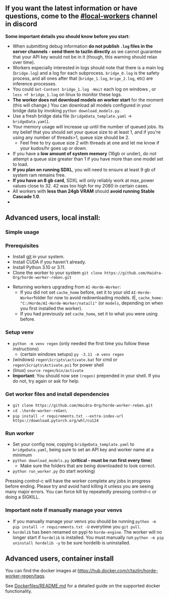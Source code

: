 ##  If you want the latest information or have questions, come to the [#local-workers](https://discord.com/channels/781145214752129095/1076124012305993768) channel in discord


**Some important details you should know before you start:**

- When submitting debug information **do not publish `.log` files in the server channels - send them to tazlin directly** as we cannot guarantee that your API key would not be in it (though, this warning should relax over time).
- Workers especially interested in logs should note that there is a main log (`bridge.log`) and a log for each subprocess. `bridge_0.log` is the safety process, and all ones after that (`bridge_1.log`, `brige_2.log`, etc) are inference processes.
- You could `Get-Content bridge_1.log -Wait` each log on windows , or `less +F bridge_1.log` on linux to monitor these logs.
- **The worker does not download models on worker start** for the moment (this will change.) You can download all models configured in your bridge data by invoking `python download_models.py`.
- Use a fresh bridge data file (`bridgeData_template.yaml` -> `bridgeData.yaml`).
- Your memory usage will increase up until the number of queued jobs. Its my belief that you should set your queue size to at least 1, and if you're using any number of threads>1, queue size should be 2.
  - Feel free to try queue size 2 with threads at one and let me know if your kudos/hr goes up or down.
- If you have a **low amount of system memory** (16gb or under), do not attempt a queue size greater than 1 if you have more than one model set to load.
- **If you plan on running SDXL**, you will need to ensure at least 9 gb of system ram remains free.
- **If you have an 8 gb card**, SDXL will only reliably work at max_power values close to 32. 42 was too high for my 2080 in certain cases.
- All workers with **less than 24gb VRAM** should **avoid running Stable Cascade 1.0**.
-
## Advanced users, local install:

### Simple usage

### Prerequisites
* Install [git](https://git-scm.com/) in your system.
* Install CUDA if you haven't already.
* Install Python 3.10 or 3.11.
* Clone the worker to your system
   `git clone https://github.com/Haidra-Org/horde-worker-reGen.git`
- Returning workers upgrading from `AI-Horde-Worker`:
  - If you did not set `cache_home` before, set it to your old `AI-Horde-Worker`folder for now to avoid redownloading models. IE, `cache_home: "C:/Horde/AI-Horde-Worker/nataili"` (or `models`, depending on when you first installed the worker).
  - If you had previously set `cache_home`, set it to what you were using before.

### Setup venv
- `python -m venv regen` (only needed the first time you follow these instructions)
  - (certain windows setups) `py -3.11 -m venv regen`
- (windows) `regen\Scripts\activate.bat` for cmd or `regen\Scripts\Activate.ps1` for power shell
- (linux) `source regen/bin/activate`
- **Important**: You should now see `(regen)` prepended in your shell. If you do not, try again or ask for help.

### Get worker files and install dependencies
- `git clone https://github.com/Haidra-Org/horde-worker-reGen.git`
- `cd .\horde-worker-reGen\`
- `pip install -r requirements.txt --extra-index-url https://download.pytorch.org/whl/cu124`

### Run worker
- Set your config now, copying `bridgeData_template.yaml` to `bridgeData.yaml`, being sure to set an API key and worker name at a minimum
- `python download_models.py` (**critical - must be run first every time**)
  - Make sure the folders that are being downloaded to look correct.
- `python run_worker.py` (to start working)

Pressing control-c will have the worker complete any jobs in progress before ending. Please try and avoid hard killing it unless you are seeing many major errors. You can force kill by repeatedly pressing control-c or doing a SIGKILL.

### Important note if manually manage your venvs
- If you manually manage your venvs you should be running `python -m pip install -r requirements.txt -U` everytime you `git pull`.
- `hordelib` has been renamed on pypi to `horde-engine`. The worker will no longer start if `hordelib` is installed. You must manually run `python -m pip uninstall hordelib -y` to be sure hordelib is uninstalled.

## Advanced users, container install

You can find the docker images at https://hub.docker.com/r/tazlin/horde-worker-regen/tags.

See [Dockerfiles/README.md](Dockerfiles/README.md) for a detailed guide on the supported docker functionality.